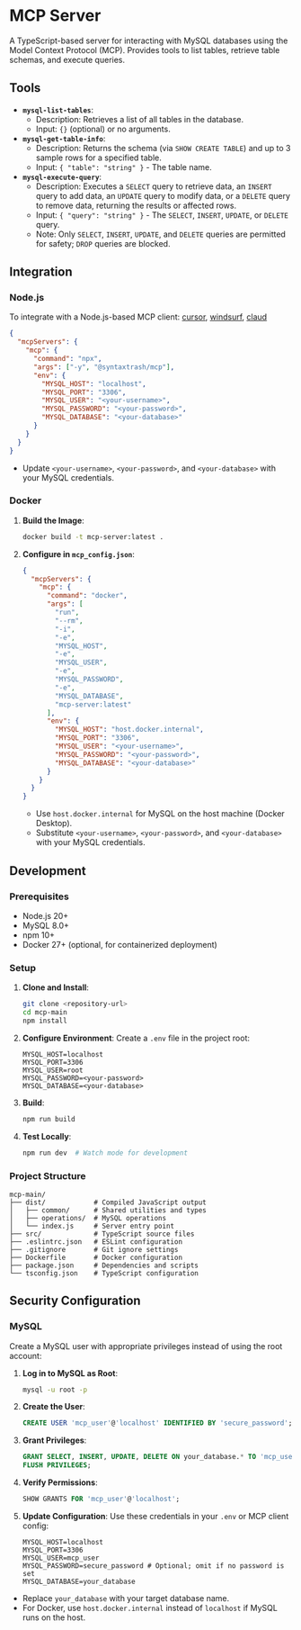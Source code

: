 # MCP Server

A TypeScript-based server for interacting with MySQL databases using the Model Context Protocol (MCP). Provides tools to list tables, retrieve table schemas, and execute queries.

## Tools
- **`mysql-list-tables`**:
    - Description: Retrieves a list of all tables in the database.
    - Input: `{}` (optional) or no arguments.
- **`mysql-get-table-info`**:
    - Description: Returns the schema (via `SHOW CREATE TABLE`) and up to 3 sample rows for a specified table.
    - Input: `{ "table": "string" }` - The table name.
- **`mysql-execute-query`**:
    - Description: Executes a `SELECT` query to retrieve data, an `INSERT` query to add data, an `UPDATE` query to modify data, or a `DELETE` query to remove data, returning the results or affected rows.
    - Input: `{ "query": "string" }` - The `SELECT`, `INSERT`, `UPDATE`, or `DELETE` query.
    - Note: Only `SELECT`, `INSERT`, `UPDATE`, and `DELETE` queries are permitted for safety; `DROP` queries are blocked.


## Integration

### Node.js
To integrate with a Node.js-based MCP client: [cursor](https://docs.cursor.com/context/model-context-protocol#adding-an-mcp-server-to-cursor), [windsurf](https://docs.codeium.com/windsurf/mcp), [claud](https://modelcontextprotocol.io/quickstart/user)


```json
{
  "mcpServers": {
    "mcp": {
      "command": "npx",
      "args": ["-y", "@syntaxtrash/mcp"],
      "env": {
        "MYSQL_HOST": "localhost",
        "MYSQL_PORT": "3306",
        "MYSQL_USER": "<your-username>",
        "MYSQL_PASSWORD": "<your-password>",
        "MYSQL_DATABASE": "<your-database>"
      }
    }
  }
}
```
- Update `<your-username>`, `<your-password>`, and `<your-database>` with your MySQL credentials.

### Docker
1. **Build the Image**:
   ```bash
   docker build -t mcp-server:latest .
   ```

2. **Configure in `mcp_config.json`**:
   ```json
   {
     "mcpServers": {
       "mcp": {
         "command": "docker",
         "args": [
           "run",
           "--rm",
           "-i",
           "-e",
           "MYSQL_HOST",
           "-e",
           "MYSQL_USER",
           "-e",
           "MYSQL_PASSWORD",
           "-e",
           "MYSQL_DATABASE",
           "mcp-server:latest"
         ],
         "env": {
           "MYSQL_HOST": "host.docker.internal",
           "MYSQL_PORT": "3306",
           "MYSQL_USER": "<your-username>",
           "MYSQL_PASSWORD": "<your-password>",
           "MYSQL_DATABASE": "<your-database>"
         }
       }
     }
   }
   ```

   - Use `host.docker.internal` for MySQL on the host machine (Docker Desktop).
   - Substitute `<your-username>`, `<your-password>`, and `<your-database>` with your MySQL credentials.

## Development

### Prerequisites
- Node.js 20+
- MySQL 8.0+
- npm 10+
- Docker 27+ (optional, for containerized deployment)

### Setup
1. **Clone and Install**:
   ```bash
   git clone <repository-url>
   cd mcp-main
   npm install
   ```

2. **Configure Environment**:
   Create a `.env` file in the project root:
   ```env
   MYSQL_HOST=localhost
   MYSQL_PORT=3306
   MYSQL_USER=root
   MYSQL_PASSWORD=<your-password>
   MYSQL_DATABASE=<your-database>
   ```

3. **Build**:
   ```bash
   npm run build
   ```

4. **Test Locally**:
   ```bash
   npm run dev  # Watch mode for development
   ```

### Project Structure
```
mcp-main/
├── dist/            # Compiled JavaScript output
│   ├── common/      # Shared utilities and types
│   ├── operations/  # MySQL operations
│   └── index.js     # Server entry point
├── src/             # TypeScript source files
├── .eslintrc.json   # ESLint configuration
├── .gitignore       # Git ignore settings
├── Dockerfile       # Docker configuration
├── package.json     # Dependencies and scripts
└── tsconfig.json    # TypeScript configuration
```

## Security Configuration

### MySQL
Create a MySQL user with appropriate privileges instead of using the root account:

1. **Log in to MySQL as Root**:
   ```bash
   mysql -u root -p
   ```

2. **Create the User**:
   ```sql
   CREATE USER 'mcp_user'@'localhost' IDENTIFIED BY 'secure_password';
   ```

3. **Grant Privileges**:
   ```sql
   GRANT SELECT, INSERT, UPDATE, DELETE ON your_database.* TO 'mcp_user'@'localhost';
   FLUSH PRIVILEGES;
   ```

4. **Verify Permissions**:
   ```sql
   SHOW GRANTS FOR 'mcp_user'@'localhost';
   ```

5. **Update Configuration**:
   Use these credentials in your `.env` or MCP client config:
   ```env
   MYSQL_HOST=localhost
   MYSQL_PORT=3306
   MYSQL_USER=mcp_user
   MYSQL_PASSWORD=secure_password # Optional; omit if no password is set
   MYSQL_DATABASE=your_database
   ```

- Replace `your_database` with your target database name.
- For Docker, use `host.docker.internal` instead of `localhost` if MySQL runs on the host.

